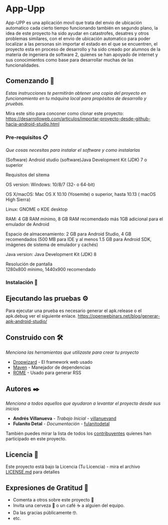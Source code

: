 # App-Upp
App-UPP es una aplicación movil que trata del envio de ubicación automatico cada cierto tiempo funcionando también en segundo plano, la idea de este proyecto ha sido ayudar en catastrofes, desatres y otros problemas similares, con el envio de ubicación automatico para poder localizar a las personas sin importar  el estado en el que se encuentren, el proyecto esta en proceso de desarrollo y ha sido creado por alumnos de la materia de ingeniera de software 2, quienes se han apoyado de internet y sus conocimientos como base para desarrollar muchas de las funcionalidades.

## Comenzando 🚀

_Estas instrucciones te permitirán obtener una copia del proyecto en funcionamiento en tu máquina local para propósitos de desarrollo y pruebas._

Mira este sitio para conconer como clonar este proyecto: 
https://desarrolloweb.com/articulos/importar-proyecto-desde-github-hacia-android-studio.html



### Pre-requisitos 📋

_Que cosas necesitas para instalar el software y como instalarlas_

(Software) Android studio
(software)Java Development Kit (JDK) 7 o superior

Requisitos del sitema

OS version: 
Windows: 10/8/7 (32- o 64-bit)	

OS X/macOS: Mac OS X 10.10 (Yosemite) o superior, hasta 10.13 ( macOS High Sierra)	

Linux: GNOME o KDE desktop

RAM:
4 GB RAM mínimo, 8 GB RAM recomendado más 1GB adicional para el emulador de Android

Espacio de almacenamiento:
2 GB para Android Studio, 4 GB recomendados (500 MB para IDE y al menos 1.5 GB para Android SDK, imágenes de sistema de emulador y cachés)

Java version:
Java Development Kit (JDK) 8

Resolución de pantalla	
1280x800 mínimo, 1440x900 recomendado

### Instalación 🔧

## Ejecutando las pruebas ⚙️
Para ejecutar una prueba es necesario generar el apk.release o el apk.debug ver el siguiente enlace.
https://openwebinars.net/blog/generar-apk-android-studio/

## Construido con 🛠️

_Menciona las herramientas que utilizaste para crear tu proyecto_

* [Dropwizard](http://www.dropwizard.io/1.0.2/docs/) - El framework web usado
* [Maven](https://maven.apache.org/) - Manejador de dependencias
* [ROME](https://rometools.github.io/rome/) - Usado para generar RSS

## Autores ✒️

_Menciona a todos aquellos que ayudaron a levantar el proyecto desde sus inicios_

* **Andrés Villanueva** - *Trabajo Inicial* - [villanuevand](https://github.com/villanuevand)
* **Fulanito Detal** - *Documentación* - [fulanitodetal](#fulanito-de-tal)

También puedes mirar la lista de todos los [contribuyentes](https://github.com/your/project/contributors) quíenes han participado en este proyecto. 

## Licencia 📄

Este proyecto está bajo la Licencia (Tu Licencia) - mira el archivo [LICENSE.md](LICENSE.md) para detalles

## Expresiones de Gratitud 🎁

* Comenta a otros sobre este proyecto 📢
* Invita una cerveza 🍺 o un café ☕ a alguien del equipo. 
* Da las gracias públicamente 🤓.
* etc.
